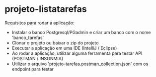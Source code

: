 # projeto-listatarefas

Requisitos para rodar a aplicação:

- Instalar o banco Postgresql/PGadmin e criar um banco com o nome 'banco_tarefas'
- Clonar o projeto ou baixar o zip do projeto
- Executar a aplicação em uma IDE (IntelliJ / Eclipse)
- Ao rodar a aplicação, utilizar alguma ferramenta para testar API (POSTMAN / INSONMIA)
- Utilizar o arquivo 'projeto-tarefas.postman_collection.json' com os endpoint para testar
